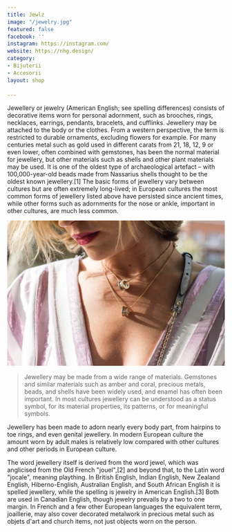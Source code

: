 ```yaml
---
title: Jewlz
image: "/jewelry.jpg"
featured: false
facebook: ''
instagram: https://instagram.com/
website: https://nhg.design/
category:
- Bijuterii
- Accesorii
layout: shop

---
```

Jewellery or jewelry (American English; see spelling differences) consists of decorative items worn for personal adornment, such as brooches, rings, necklaces, earrings, pendants, bracelets, and cufflinks. Jewellery may be attached to the body or the clothes. From a western perspective, the term is restricted to durable ornaments, excluding flowers for example. For many centuries metal such as gold used in different carats from 21, 18, 12, 9 or even lower, often combined with gemstones, has been the normal material for jewellery, but other materials such as shells and other plant materials may be used. It is one of the oldest type of archaeological artefact – with 100,000-year-old beads made from Nassarius shells thought to be the oldest known jewellery.[1] The basic forms of jewellery vary between cultures but are often extremely long-lived; in European cultures the most common forms of jewellery listed above have persisted since ancient times, while other forms such as adornments for the nose or ankle, important in other cultures, are much less common.

![Jewlz](/images/shops/jewelry.jpg)

> Jewellery may be made from a wide range of materials. Gemstones and similar materials such as amber and coral, precious metals, beads, and shells have been widely used, and enamel has often been important. In most cultures jewellery can be understood as a status symbol, for its material properties, its patterns, or for meaningful symbols. 

Jewellery has been made to adorn nearly every body part, from hairpins to toe rings, and even genital jewellery. In modern European culture the amount worn by adult males is relatively low compared with other cultures and other periods in European culture.

The word jewellery itself is derived from the word jewel, which was anglicised from the Old French "jouel",[2] and beyond that, to the Latin word "jocale", meaning plaything. In British English, Indian English, New Zealand English, Hiberno-English, Australian English, and South African English it is spelled jewellery, while the spelling is jewelry in American English.[3] Both are used in Canadian English, though jewelry prevails by a two to one margin. In French and a few other European languages the equivalent term, joaillerie, may also cover decorated metalwork in precious metal such as objets d'art and church items, not just objects worn on the person.